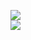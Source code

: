 [![](https://img.shields.io/badge/Made%20With-Github%20Spray-lightgrey.svg?style=for-the-badge&logo=github)](https://github.com/Annihil/github-spray#24352)  
[![](https://i.imgur.com/2DrTn0Z.gif)](https://github.com/Annihil/github-spray)